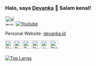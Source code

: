 ### Halo, saya [Devanka][personal] 👋 Salam kenal! 

[personal]: https://devanka.id

<img src="https://devanka.id/img/devanka761_icon.png" alt="devanka761" width="30" /> [![Youtube](https://img.shields.io/youtube/channel/subscribers/UC6DRs2WBcTosEKqLUbgu5xA?color=%23ff0000&label=My%20Youtube&logo=youtube&logoColor=%23ffffff&style=for-the-badge)](https://youtube.com/@devanka761)

Personal Website: [devanka.id][personal]

<img align="left" alt="Next JS" height="26px" src="https://devanka.id/img/static/nextjs_icon.png"/>
<img align="left" alt="React" height="26px" src="https://devanka.id/img/static/react_icon.png"/>
<img align="left" alt="Typescript" height="26px" src="https://devanka.id/img/static/typescript_icon.png" />
<img align="left" alt="Node JS" height="26px" src="https://devanka.id/img/static/nodejs_icon.png" />
<img align="left" alt="Javascript" height="26px" src="https://devanka.id/img/static/javascript_icon.png" />
<img align="left" alt="PHP" height="26px" src="https://devanka.id/img/static/php_icon.png" />

<br/>
<br/>

[![Top Langs](https://github-readme-stats.vercel.app/api/top-langs/?username=devanka761&theme=github_dark&exclude_repo=font-awesome-pro&custom_title=Bahasa%20Yang%20Sering%20Digunakan)](https://github.com/devanka761)

